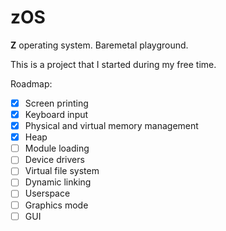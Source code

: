 # zOS

**Z** operating system. Baremetal playground.

This is a project that I started during my free time.

Roadmap:

- [x] Screen printing
- [x] Keyboard input
- [x] Physical and virtual memory management
- [x] Heap
- [ ] Module loading
- [ ] Device drivers
- [ ] Virtual file system
- [ ] Dynamic linking
- [ ] Userspace
- [ ] Graphics mode
- [ ] GUI
